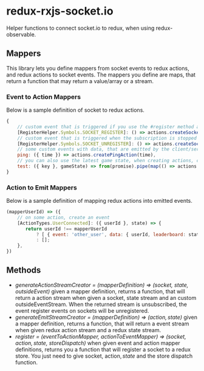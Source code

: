 # redux-rxjs-socket.io
Helper functions to connect socket.io to redux, when using redux-observable.

## Mappers
This library lets you define mappers from socket events to redux actions, and redux actions to socket events. The mappers you define are maps, that return a function that may return a value/array or a stream.

### Event to Action Mappers
Below is a sample definition of socket to redux actions.
```javascript
{
    // custom event that is triggered if you use the #register method and socket is registered
    [RegisterHelper.Symbols.SOCKET_REGISTER]: () => actions.createSocketUserConnect(),
    // custom event that is triggered when the subscription is stopped
    [RegisterHelper.Symbols.SOCKET_UNREGISTER]: () => actions.createSocketDisconnect(),
    // some custom events with data, that are emitted by the client/server socket
    ping: ({ time }) => actions.createPingAction(time),
    // you can also use the latest game state, when creating actions, can return streams
    test: ({ key }, gameState) => from(promise).pipe(map(() => actions.createTestAction(key, gameState.blaBla))),
}
```

### Action to Emit Mappers
Below is a sample definition of mapping redux actions into emitted events.
```javascript
(mapperUserId) => ({
    // on some action, create an event
    [ActionTypes.UserConnected]: ({ userId }, state) => {
       return userId !== mapperUserId
           ? [ { event: 'other_user', data: { userId, leaderboard: state.leaderboard } } ]
           : [];
    },
})
```

## Methods
- *generateActionStreamCreator = (mapperDefinition) => (socket, state$, outsideEvent$)* given a mapper definition, returns a function, that will return a action stream when given a socket, state stream and an custom outsideEventStream. When the returned stream is unsubscribed, the event register events on sockets will be unregistered.
- *generateEmitStreamCreator = (mapperDefinition) => (action$, state$)* given a mapper definition, returns a function, that will return a event stream when given redux action stream and a redux state stream.
- *register = (eventToActionMapper, actionToEventMapper) => (socket, action$, state$, storeDispatch)* when given event and action mapper definitions, returns you a function that will register a socket to a redux store. You just need to give socket, action$, state$ and the store dispatch function.
